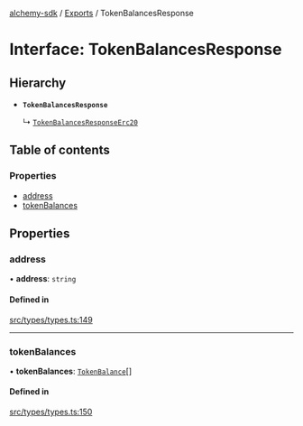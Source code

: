 [alchemy-sdk](../README.md) / [Exports](../modules.md) / TokenBalancesResponse

# Interface: TokenBalancesResponse

## Hierarchy

- **`TokenBalancesResponse`**

  ↳ [`TokenBalancesResponseErc20`](TokenBalancesResponseErc20.md)

## Table of contents

### Properties

- [address](TokenBalancesResponse.md#address)
- [tokenBalances](TokenBalancesResponse.md#tokenbalances)

## Properties

### address

• **address**: `string`

#### Defined in

[src/types/types.ts:149](https://github.com/alchemyplatform/alchemy-sdk-js/blob/7bf2430/src/types/types.ts#L149)

___

### tokenBalances

• **tokenBalances**: [`TokenBalance`](../modules.md#tokenbalance)[]

#### Defined in

[src/types/types.ts:150](https://github.com/alchemyplatform/alchemy-sdk-js/blob/7bf2430/src/types/types.ts#L150)
